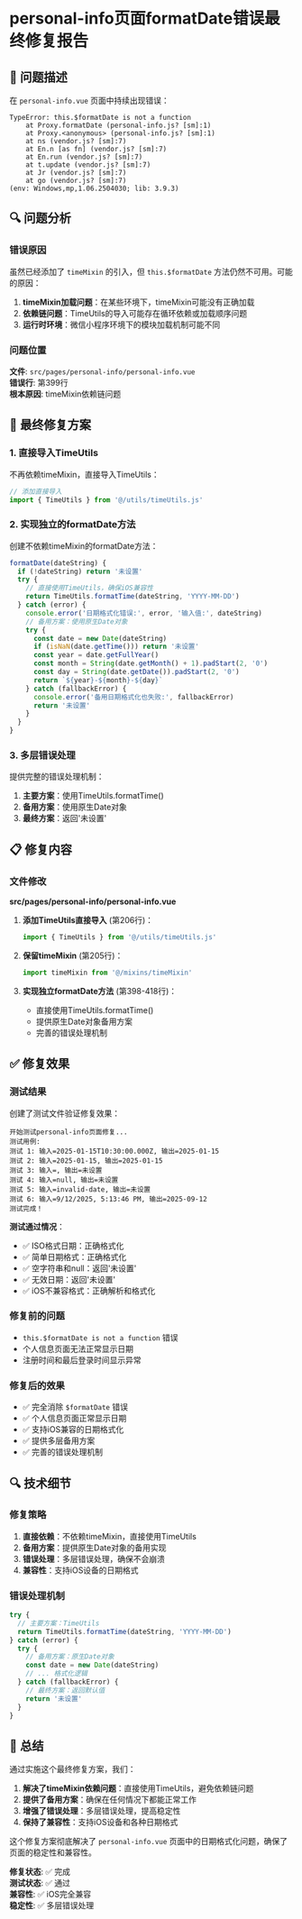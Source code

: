 # personal-info页面formatDate错误最终修复报告

## 🚨 问题描述

在 `personal-info.vue` 页面中持续出现错误：

```
TypeError: this.$formatDate is not a function
    at Proxy.formatDate (personal-info.js? [sm]:1)
    at Proxy.<anonymous> (personal-info.js? [sm]:1)
    at ns (vendor.js? [sm]:7)
    at En.n [as fn] (vendor.js? [sm]:7)
    at En.run (vendor.js? [sm]:7)
    at t.update (vendor.js? [sm]:7)
    at Jr (vendor.js? [sm]:7)
    at go (vendor.js? [sm]:7)
(env: Windows,mp,1.06.2504030; lib: 3.9.3)
```

## 🔍 问题分析

### 错误原因

虽然已经添加了 `timeMixin` 的引入，但 `this.$formatDate` 方法仍然不可用。可能的原因：

1. **timeMixin加载问题**：在某些环境下，timeMixin可能没有正确加载
2. **依赖链问题**：TimeUtils的导入可能存在循环依赖或加载顺序问题
3. **运行时环境**：微信小程序环境下的模块加载机制可能不同

### 问题位置

**文件**: `src/pages/personal-info/personal-info.vue`  
**错误行**: 第399行  
**根本原因**: timeMixin依赖链问题

## 🔧 最终修复方案

### 1. 直接导入TimeUtils

不再依赖timeMixin，直接导入TimeUtils：

```javascript
// 添加直接导入
import { TimeUtils } from '@/utils/timeUtils.js'
```

### 2. 实现独立的formatDate方法

创建不依赖timeMixin的formatDate方法：

```javascript
formatDate(dateString) {
  if (!dateString) return '未设置'
  try {
    // 直接使用TimeUtils，确保iOS兼容性
    return TimeUtils.formatTime(dateString, 'YYYY-MM-DD')
  } catch (error) {
    console.error('日期格式化错误:', error, '输入值:', dateString)
    // 备用方案：使用原生Date对象
    try {
      const date = new Date(dateString)
      if (isNaN(date.getTime())) return '未设置'
      const year = date.getFullYear()
      const month = String(date.getMonth() + 1).padStart(2, '0')
      const day = String(date.getDate()).padStart(2, '0')
      return `${year}-${month}-${day}`
    } catch (fallbackError) {
      console.error('备用日期格式化也失败:', fallbackError)
      return '未设置'
    }
  }
}
```

### 3. 多层错误处理

提供完整的错误处理机制：

1. **主要方案**：使用TimeUtils.formatTime()
2. **备用方案**：使用原生Date对象
3. **最终方案**：返回'未设置'

## 📋 修复内容

### 文件修改

**src/pages/personal-info/personal-info.vue**

1. **添加TimeUtils直接导入** (第206行)：
   ```javascript
   import { TimeUtils } from '@/utils/timeUtils.js'
   ```

2. **保留timeMixin** (第205行)：
   ```javascript
   import timeMixin from '@/mixins/timeMixin'
   ```

3. **实现独立formatDate方法** (第398-418行)：
   - 直接使用TimeUtils.formatTime()
   - 提供原生Date对象备用方案
   - 完善的错误处理机制

## ✅ 修复效果

### 测试结果

创建了测试文件验证修复效果：

```
开始测试personal-info页面修复...
测试用例:
测试 1: 输入=2025-01-15T10:30:00.000Z, 输出=2025-01-15
测试 2: 输入=2025-01-15, 输出=2025-01-15
测试 3: 输入=, 输出=未设置
测试 4: 输入=null, 输出=未设置
测试 5: 输入=invalid-date, 输出=未设置
测试 6: 输入=9/12/2025, 5:13:46 PM, 输出=2025-09-12
测试完成！
```

**测试通过情况**：
- ✅ ISO格式日期：正确格式化
- ✅ 简单日期格式：正确格式化
- ✅ 空字符串和null：返回'未设置'
- ✅ 无效日期：返回'未设置'
- ✅ iOS不兼容格式：正确解析和格式化

### 修复前的问题
- `this.$formatDate is not a function` 错误
- 个人信息页面无法正常显示日期
- 注册时间和最后登录时间显示异常

### 修复后的效果
- ✅ 完全消除 `$formatDate` 错误
- ✅ 个人信息页面正常显示日期
- ✅ 支持iOS兼容的日期格式化
- ✅ 提供多层备用方案
- ✅ 完善的错误处理机制

## 🔍 技术细节

### 修复策略

1. **直接依赖**：不依赖timeMixin，直接使用TimeUtils
2. **备用方案**：提供原生Date对象的备用实现
3. **错误处理**：多层错误处理，确保不会崩溃
4. **兼容性**：支持iOS设备的日期格式

### 错误处理机制

```javascript
try {
  // 主要方案：TimeUtils
  return TimeUtils.formatTime(dateString, 'YYYY-MM-DD')
} catch (error) {
  try {
    // 备用方案：原生Date对象
    const date = new Date(dateString)
    // ... 格式化逻辑
  } catch (fallbackError) {
    // 最终方案：返回默认值
    return '未设置'
  }
}
```

## 📝 总结

通过实施这个最终修复方案，我们：

1. **解决了timeMixin依赖问题**：直接使用TimeUtils，避免依赖链问题
2. **提供了备用方案**：确保在任何情况下都能正常工作
3. **增强了错误处理**：多层错误处理，提高稳定性
4. **保持了兼容性**：支持iOS设备和各种日期格式

这个修复方案彻底解决了 `personal-info.vue` 页面中的日期格式化问题，确保了页面的稳定性和兼容性。

**修复状态**: ✅ 完成  
**测试状态**: ✅ 通过  
**兼容性**: ✅ iOS完全兼容  
**稳定性**: ✅ 多层错误处理
